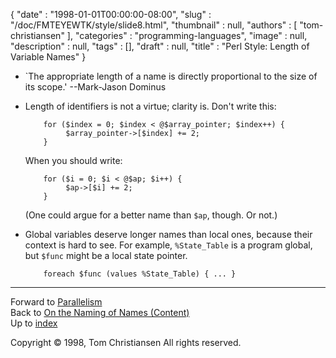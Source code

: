 {
   "date" : "1998-01-01T00:00:00-08:00",
   "slug" : "/doc/FMTEYEWTK/style/slide8.html",
   "thumbnail" : null,
   "authors" : [
      "tom-christiansen"
   ],
   "categories" : "programming-languages",
   "image" : null,
   "description" : null,
   "tags" : [],
   "draft" : null,
   "title" : "Perl Style: Length of Variable Names"
}


-   \`The appropriate length of a name is directly proportional to the size of its scope.' --Mark-Jason Dominus
-   Length of identifiers is not a virtue; clarity is. Don't write this:

            for ($index = 0; $index < @$array_pointer; $index++) {
                 $array_pointer->[$index] += 2;
            }

    When you should write:

            for ($i = 0; $i < @$ap; $i++) {
                 $ap->[$i] += 2;
            }

    (One could argue for a better name than `$ap`, though. Or not.)

-   Global variables deserve longer names than local ones, because their context is hard to see. For example, `%State_Table` is a program global, but `$func` might be a local state pointer.

            foreach $func (values %State_Table) { ... }

------------------------------------------------------------------------

Forward to [Parallelism](/doc/FMTEYEWTK/style/slide9.html)
\
Back to [On the Naming of Names (Content)](/doc/FMTEYEWTK/style/slide7.html)
\
Up to [index](/doc/FMTEYEWTK/style/slide-index.html)

Copyright © 1998, Tom Christiansen
All rights reserved.
